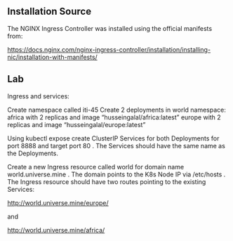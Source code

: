 ## Installation Source

The NGINX Ingress Controller was installed using the official manifests from:

https://docs.nginx.com/nginx-ingress-controller/installation/installing-nic/installation-with-manifests/

## Lab 

Ingress and services:

Create namespace called iti-45
Create 2 deployments in world namespace:
africa with 2 replicas and image “husseingalal/africa:latest”
europe with 2 replicas and image “husseingalal/europe:latest”

Using kubectl expose create ClusterIP Services for both Deployments for port 8888 and target port 80 . The Services should have the same name as the Deployments.

Create a new Ingress resource called world for domain name world.universe.mine . The domain points to the K8s Node IP via /etc/hosts . The Ingress resource should have two routes pointing to the existing Services:

http://world.universe.mine/europe/

and

http://world.universe.mine/africa/
